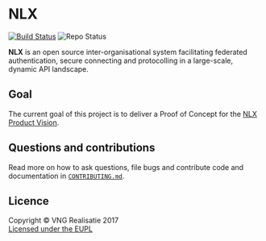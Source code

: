 NLX
===
[![Build Status](https://jenkins.nlx.io/job/nlx/badge/icon?style=plastic)](https://jenkins.nlx.io/job/nlx/) ![Repo Status](https://img.shields.io/badge/status-concept-lightgrey.svg?style=plastic)

**NLX** is an open source inter-organisational system facilitating federated authentication, secure connecting and protocolling in a large-scale, dynamic API landscape.

## Goal

The current goal of this project is to deliver a Proof of Concept for the [NLX Product Vision](./docs/product-vision.md).

## Questions and contributions

Read more on how to ask questions, file bugs and contribute code and documentation in [`CONTRIBUTING.md`](CONTRIBUTING.md).

## Licence

Copyright © VNG Realisatie 2017  
[Licensed under the EUPL](LICENCE.md)
